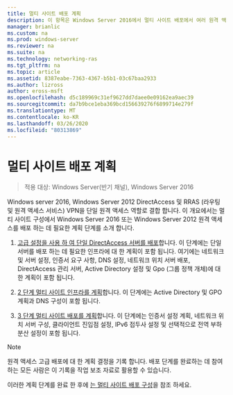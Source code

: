 ```yaml
---
title: 멀티 사이트 배포 계획
description: 이 항목은 Windows Server 2016에서 멀티 사이트 배포에서 여러 원격 액세스 서버 배포 가이드의 일부입니다.
manager: brianlic
ms.custom: na
ms.prod: windows-server
ms.reviewer: na
ms.suite: na
ms.technology: networking-ras
ms.tgt_pltfrm: na
ms.topic: article
ms.assetid: 8387eabe-7363-4367-b5b1-03c67baa2933
ms.author: lizross
author: eross-msft
ms.openlocfilehash: d5c189969c31ef9627dd7daee0e09162ea9aec39
ms.sourcegitcommit: da7b9bce1eba369bcd156639276f6899714e279f
ms.translationtype: MT
ms.contentlocale: ko-KR
ms.lasthandoff: 03/26/2020
ms.locfileid: "80313869"
---
```

# <a name="plan-a-multisite-deployment"></a>멀티 사이트 배포 계획

>적용 대상: Windows Server(반기 채널), Windows Server 2016

 Windows server 2016, Windows Server 2012 DirectAccess 및 RRAS (라우팅 및 원격 액세스 서비스) VPN을 단일 원격 액세스 역할로 결합 합니다. 이 개요에서는 멀티 사이트 구성에서 Windows Server 2016 또는 Windows Server 2012 원격 액세스를 배포 하는 데 필요한 계획 단계를 소개 합니다.  
  
1.  [고급 설정을 사용 하 여 단일 DirectAccess 서버를 배포](https://technet.microsoft.com/library/hh831436(v=ws.11).aspx)합니다. 이 단계에는 단일 서버를 배포 하는 데 필요한 인프라에 대 한 계획이 포함 됩니다. 여기에는 네트워크 및 서버 설정, 인증서 요구 사항, DNS 설정, 네트워크 위치 서버 배포, DirectAccess 관리 서버, Active Directory 설정 및 Gpo (그룹 정책 개체)에 대 한 계획이 포함 됩니다.  
  
2.  [2 단계 멀티 사이트 인프라를 계획](Step-2-Plan-the-Multisite-Infrastructure.md)합니다. 이 단계에는 Active Directory 및 GPO 계획과 DNS 구성이 포함 됩니다.  
  
3.  [3 단계 멀티 사이트 배포를 계획](Step-3-Plan-the-Multisite-Deployment.md)합니다. 이 단계에는 인증서 설정 계획, 네트워크 위치 서버 구성, 클라이언트 진입점 설정, IPv6 접두사 설정 및 선택적으로 전역 부하 분산 설정이 포함 됩니다.  
  
> [!NOTE]  
> 원격 액세스 고급 배포에 대 한 계획 결정을 기록 합니다. 배포 단계를 완료하는 데 참여하는 모든 사람은 이 기록을 작업 보조 자료로 활용할 수 있습니다.  
  
이러한 계획 단계를 완료 한 후에 [는 멀티 사이트 배포 구성](../configure/Configure-a-Multisite-Deployment.md)을 참조 하세요.  
  


